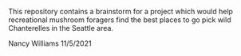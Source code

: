 This repository contains a brainstorm for a project which would help recreational mushroom foragers find the best places to go pick wild Chanterelles in the Seattle area.

Nancy Williams
11/5/2021